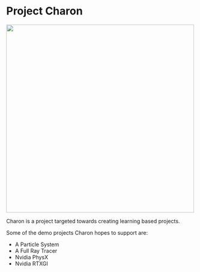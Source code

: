 # Project Charon

<img src="[https://github.com/favicon.ico](https://www.jdhensley.com/assets/Nyx400x200.png))" width="500">

Charon is a project targeted towards creating learning based projects.

Some of the demo projects Charon hopes to support are:
- A Particle System
- A Full Ray Tracer
- Nvidia PhysX
- Nvidia RTXGI
